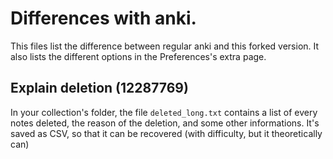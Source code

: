 # Differences with anki.
This files list the difference between regular anki and this forked
version. It also lists the different options in the Preferences's extra page.

## Explain deletion (12287769)
In your collection's folder, the file `deleted_long.txt` contains a
list of every notes deleted, the reason of the deletion, and some
other informations. It's saved as CSV, so that it can be recovered
(with difficulty, but it theoretically can)
